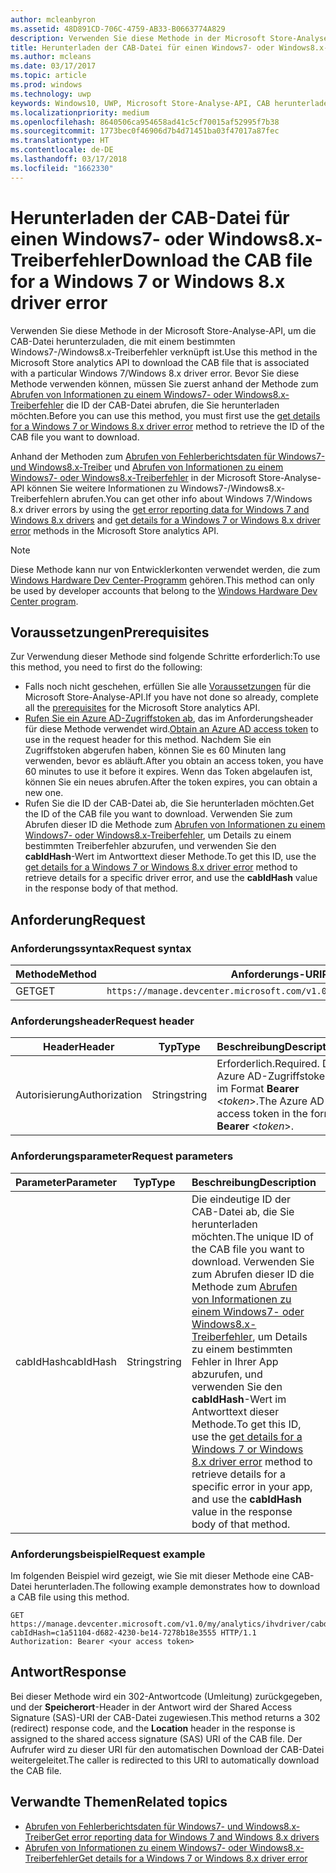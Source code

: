 ```yaml
---
author: mcleanbyron
ms.assetid: 48D891CD-706C-4759-AB33-B0663774A829
description: Verwenden Sie diese Methode in der Microsoft Store-Analyse-API, um die CAB-Datei für einen Windows7- oder Windows8.x Treiberfehler herunterzuladen. Diese Methode ist nur für IHVs bestimmt.
title: Herunterladen der CAB-Datei für einen Windows7- oder Windows8.x-Treiberfehler
ms.author: mcleans
ms.date: 03/17/2017
ms.topic: article
ms.prod: windows
ms.technology: uwp
keywords: Windows10, UWP, Microsoft Store-Analyse-API, CAB herunterladen
ms.localizationpriority: medium
ms.openlocfilehash: 8640506ca954658ad41c5cf70015af52995f7b38
ms.sourcegitcommit: 1773bec0f46906d7b4d71451ba03f47017a87fec
ms.translationtype: HT
ms.contentlocale: de-DE
ms.lasthandoff: 03/17/2018
ms.locfileid: "1662330"
---
```

# <a name="download-the-cab-file-for-a-windows-7-or-windows-8x-driver-error"></a><span data-ttu-id="fcdd6-105">Herunterladen der CAB-Datei für einen Windows7- oder Windows8.x-Treiberfehler</span><span class="sxs-lookup"><span data-stu-id="fcdd6-105">Download the CAB file for a Windows 7 or Windows 8.x driver error</span></span>

<span data-ttu-id="fcdd6-106">Verwenden Sie diese Methode in der Microsoft Store-Analyse-API, um die CAB-Datei herunterzuladen, die mit einem bestimmten Windows7-/Windows8.x-Treiberfehler verknüpft ist.</span><span class="sxs-lookup"><span data-stu-id="fcdd6-106">Use this method in the Microsoft Store analytics API to download the CAB file that is associated with a particular Windows 7/Windows 8.x driver error.</span></span> <span data-ttu-id="fcdd6-107">Bevor Sie diese Methode verwenden können, müssen Sie zuerst anhand der Methode zum [Abrufen von Informationen zu einem Windows7- oder Windows8.x-Treiberfehler](get-details-for-a-windows-7-or-windows-8.x-driver-error.md) die ID der CAB-Datei abrufen, die Sie herunterladen möchten.</span><span class="sxs-lookup"><span data-stu-id="fcdd6-107">Before you can use this method, you must first use the [get details for a Windows 7 or Windows 8.x driver error](get-details-for-a-windows-7-or-windows-8.x-driver-error.md) method to retrieve the ID of the CAB file you want to download.</span></span>

<span data-ttu-id="fcdd6-108">Anhand der Methoden zum [Abrufen von Fehlerberichtsdaten für Windows7- und Windows8.x-Treiber](get-error-reporting-data-for-windows-7-and-windows-8.x-drivers.md) und [Abrufen von Informationen zu einem Windows7- oder Windows8.x-Treiberfehler](get-details-for-a-windows-7-or-windows-8.x-driver-error.md) in der Microsoft Store-Analyse-API können Sie weitere Informationen zu Windows7-/Windows8.x-Treiberfehlern abrufen.</span><span class="sxs-lookup"><span data-stu-id="fcdd6-108">You can get other info about Windows 7/Windows 8.x driver errors by using the [get error reporting data for Windows 7 and Windows 8.x drivers](get-error-reporting-data-for-windows-7-and-windows-8.x-drivers.md) and [get details for a Windows 7 or Windows 8.x driver error](get-details-for-a-windows-7-or-windows-8.x-driver-error.md) methods in the Microsoft Store analytics API.</span></span>

> [!NOTE]
> <span data-ttu-id="fcdd6-109">Diese Methode kann nur von Entwicklerkonten verwendet werden, die zum [Windows Hardware Dev Center-Programm](https://msdn.microsoft.com/windows/hardware/drivers/dashboard/get-started-with-the-hardware-dashboard) gehören.</span><span class="sxs-lookup"><span data-stu-id="fcdd6-109">This method can only be used by developer accounts that belong to the [Windows Hardware Dev Center program](https://msdn.microsoft.com/windows/hardware/drivers/dashboard/get-started-with-the-hardware-dashboard).</span></span>

## <a name="prerequisites"></a><span data-ttu-id="fcdd6-110">Voraussetzungen</span><span class="sxs-lookup"><span data-stu-id="fcdd6-110">Prerequisites</span></span>

<span data-ttu-id="fcdd6-111">Zur Verwendung dieser Methode sind folgende Schritte erforderlich:</span><span class="sxs-lookup"><span data-stu-id="fcdd6-111">To use this method, you need to first do the following:</span></span>

* <span data-ttu-id="fcdd6-112">Falls noch nicht geschehen, erfüllen Sie alle [Voraussetzungen](access-analytics-data-using-windows-store-services.md#prerequisites) für die Microsoft Store-Analyse-API.</span><span class="sxs-lookup"><span data-stu-id="fcdd6-112">If you have not done so already, complete all the [prerequisites](access-analytics-data-using-windows-store-services.md#prerequisites) for the Microsoft Store analytics API.</span></span>
* <span data-ttu-id="fcdd6-113">[Rufen Sie ein Azure AD-Zugriffstoken ab](access-analytics-data-using-windows-store-services.md#obtain-an-azure-ad-access-token), das im Anforderungsheader für diese Methode verwendet wird.</span><span class="sxs-lookup"><span data-stu-id="fcdd6-113">[Obtain an Azure AD access token](access-analytics-data-using-windows-store-services.md#obtain-an-azure-ad-access-token) to use in the request header for this method.</span></span> <span data-ttu-id="fcdd6-114">Nachdem Sie ein Zugriffstoken abgerufen haben, können Sie es 60 Minuten lang verwenden, bevor es abläuft.</span><span class="sxs-lookup"><span data-stu-id="fcdd6-114">After you obtain an access token, you have 60 minutes to use it before it expires.</span></span> <span data-ttu-id="fcdd6-115">Wenn das Token abgelaufen ist, können Sie ein neues abrufen.</span><span class="sxs-lookup"><span data-stu-id="fcdd6-115">After the token expires, you can obtain a new one.</span></span>
* <span data-ttu-id="fcdd6-116">Rufen Sie die ID der CAB-Datei ab, die Sie herunterladen möchten.</span><span class="sxs-lookup"><span data-stu-id="fcdd6-116">Get the ID of the CAB file you want to download.</span></span> <span data-ttu-id="fcdd6-117">Verwenden Sie zum Abrufen dieser ID die Methode zum [Abrufen von Informationen zu einem Windows7- oder Windows8.x-Treiberfehler](get-details-for-a-windows-7-or-windows-8.x-driver-error.md), um Details zu einem bestimmten Treiberfehler abzurufen, und verwenden Sie den **cabIdHash**-Wert im Antworttext dieser Methode.</span><span class="sxs-lookup"><span data-stu-id="fcdd6-117">To get this ID, use the [get details for a Windows 7 or Windows 8.x driver error](get-details-for-a-windows-7-or-windows-8.x-driver-error.md) method to retrieve details for a specific driver error, and use the **cabIdHash** value in the response body of that method.</span></span>

## <a name="request"></a><span data-ttu-id="fcdd6-118">Anforderung</span><span class="sxs-lookup"><span data-stu-id="fcdd6-118">Request</span></span>


### <a name="request-syntax"></a><span data-ttu-id="fcdd6-119">Anforderungssyntax</span><span class="sxs-lookup"><span data-stu-id="fcdd6-119">Request syntax</span></span>

| <span data-ttu-id="fcdd6-120">Methode</span><span class="sxs-lookup"><span data-stu-id="fcdd6-120">Method</span></span> | <span data-ttu-id="fcdd6-121">Anforderungs-URI</span><span class="sxs-lookup"><span data-stu-id="fcdd6-121">Request URI</span></span>                                                          |
|--------|----------------------------------------------------------------------|
| <span data-ttu-id="fcdd6-122">GET</span><span class="sxs-lookup"><span data-stu-id="fcdd6-122">GET</span></span>    | ```https://manage.devcenter.microsoft.com/v1.0/my/analytics/ihvdriver/cabdownload``` |


### <a name="request-header"></a><span data-ttu-id="fcdd6-123">Anforderungsheader</span><span class="sxs-lookup"><span data-stu-id="fcdd6-123">Request header</span></span>

| <span data-ttu-id="fcdd6-124">Header</span><span class="sxs-lookup"><span data-stu-id="fcdd6-124">Header</span></span>        | <span data-ttu-id="fcdd6-125">Typ</span><span class="sxs-lookup"><span data-stu-id="fcdd6-125">Type</span></span>   | <span data-ttu-id="fcdd6-126">Beschreibung</span><span class="sxs-lookup"><span data-stu-id="fcdd6-126">Description</span></span>                                                                 |
|---------------|--------|-----------------------------------------------------------------------------|
| <span data-ttu-id="fcdd6-127">Autorisierung</span><span class="sxs-lookup"><span data-stu-id="fcdd6-127">Authorization</span></span> | <span data-ttu-id="fcdd6-128">String</span><span class="sxs-lookup"><span data-stu-id="fcdd6-128">string</span></span> | <span data-ttu-id="fcdd6-129">Erforderlich.</span><span class="sxs-lookup"><span data-stu-id="fcdd6-129">Required.</span></span> <span data-ttu-id="fcdd6-130">Das Azure AD-Zugriffstoken im Format **Bearer** &lt;*token*&gt;.</span><span class="sxs-lookup"><span data-stu-id="fcdd6-130">The Azure AD access token in the form **Bearer** &lt;*token*&gt;.</span></span> |
 

### <a name="request-parameters"></a><span data-ttu-id="fcdd6-131">Anforderungsparameter</span><span class="sxs-lookup"><span data-stu-id="fcdd6-131">Request parameters</span></span>

| <span data-ttu-id="fcdd6-132">Parameter</span><span class="sxs-lookup"><span data-stu-id="fcdd6-132">Parameter</span></span>        | <span data-ttu-id="fcdd6-133">Typ</span><span class="sxs-lookup"><span data-stu-id="fcdd6-133">Type</span></span>   |  <span data-ttu-id="fcdd6-134">Beschreibung</span><span class="sxs-lookup"><span data-stu-id="fcdd6-134">Description</span></span>      |  <span data-ttu-id="fcdd6-135">Erforderlich</span><span class="sxs-lookup"><span data-stu-id="fcdd6-135">Required</span></span>  |
|---------------|--------|---------------|------|
| <span data-ttu-id="fcdd6-136">cabIdHash</span><span class="sxs-lookup"><span data-stu-id="fcdd6-136">cabIdHash</span></span> | <span data-ttu-id="fcdd6-137">String</span><span class="sxs-lookup"><span data-stu-id="fcdd6-137">string</span></span> | <span data-ttu-id="fcdd6-138">Die eindeutige ID der CAB-Datei ab, die Sie herunterladen möchten.</span><span class="sxs-lookup"><span data-stu-id="fcdd6-138">The unique ID of the CAB file you want to download.</span></span> <span data-ttu-id="fcdd6-139">Verwenden Sie zum Abrufen dieser ID die Methode zum [Abrufen von Informationen zu einem Windows7- oder Windows8.x-Treiberfehler](get-details-for-a-windows-7-or-windows-8.x-driver-error.md), um Details zu einem bestimmten Fehler in Ihrer App abzurufen, und verwenden Sie den **cabIdHash**-Wert im Antworttext dieser Methode.</span><span class="sxs-lookup"><span data-stu-id="fcdd6-139">To get this ID, use the [get details for a Windows 7 or Windows 8.x driver error](get-details-for-a-windows-7-or-windows-8.x-driver-error.md) method to retrieve details for a specific error in your app, and use the **cabIdHash** value in the response body of that method.</span></span> |  <span data-ttu-id="fcdd6-140">Ja</span><span class="sxs-lookup"><span data-stu-id="fcdd6-140">Yes</span></span>  |

 
### <a name="request-example"></a><span data-ttu-id="fcdd6-141">Anforderungsbeispiel</span><span class="sxs-lookup"><span data-stu-id="fcdd6-141">Request example</span></span>

<span data-ttu-id="fcdd6-142">Im folgenden Beispiel wird gezeigt, wie Sie mit dieser Methode eine CAB-Datei herunterladen.</span><span class="sxs-lookup"><span data-stu-id="fcdd6-142">The following example demonstrates how to download a CAB file using this method.</span></span>

```syntax
GET https://manage.devcenter.microsoft.com/v1.0/my/analytics/ihvdriver/cabdownload?cabIdHash=c1a51104-d682-4230-be14-7278b18e3555 HTTP/1.1
Authorization: Bearer <your access token>
```

## <a name="response"></a><span data-ttu-id="fcdd6-143">Antwort</span><span class="sxs-lookup"><span data-stu-id="fcdd6-143">Response</span></span>

<span data-ttu-id="fcdd6-144">Bei dieser Methode wird ein 302-Antwortcode (Umleitung) zurückgegeben, und der **Speicherort**-Header in der Antwort wird der Shared Access Signature (SAS)-URI der CAB-Datei zugewiesen.</span><span class="sxs-lookup"><span data-stu-id="fcdd6-144">This method returns a 302 (redirect) response code, and the **Location** header in the response is assigned to the shared access signature (SAS) URI of the CAB file.</span></span> <span data-ttu-id="fcdd6-145">Der Aufrufer wird zu dieser URI für den automatischen Download der CAB-Datei weitergeleitet.</span><span class="sxs-lookup"><span data-stu-id="fcdd6-145">The caller is redirected to this URI to automatically download the CAB file.</span></span>

## <a name="related-topics"></a><span data-ttu-id="fcdd6-146">Verwandte Themen</span><span class="sxs-lookup"><span data-stu-id="fcdd6-146">Related topics</span></span>

* [<span data-ttu-id="fcdd6-147">Abrufen von Fehlerberichtsdaten für Windows7- und Windows8.x-Treiber</span><span class="sxs-lookup"><span data-stu-id="fcdd6-147">Get error reporting data for Windows 7 and Windows 8.x drivers</span></span>](get-error-reporting-data-for-windows-7-and-windows-8.x-drivers.md)
* [<span data-ttu-id="fcdd6-148">Abrufen von Informationen zu einem Windows7- oder Windows8.x-Treiberfehler</span><span class="sxs-lookup"><span data-stu-id="fcdd6-148">Get details for a Windows 7 or Windows 8.x driver error</span></span>](get-details-for-a-windows-7-or-windows-8.x-driver-error.md)
